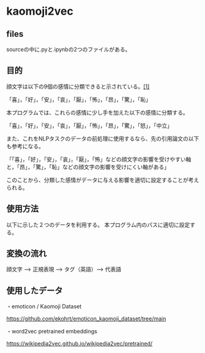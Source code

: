 # kaomoji2vec

## files
sourceの中に.pyと.ipynbの2つのファイルがある。

## 目的
顔文字は以下の9個の感情に分類できると示されている。[[1]](https://www.jstage.jst.go.jp/article/wii/4/0/4_27/_article/-char/ja/)

「喜」，「好」，「安」，「哀」，「厭」，「怖」，「昂」，「驚」，「恥」

本プログラムでは、これらの感情に少し手を加えた以下の感情に分類する。

「喜」，「好」，「安」，「哀」，「厭」，「怖」，「昂」，「驚」，「怒」，「中立」

また、これをNLPタスクのデータの前処理に使用するなら、先の引用論文の以下も参考になる。

「「喜」，「好」，「安」，「哀」，「厭」，「怖」などの顔文字の影響を受けやすい軸と，「昂」，「驚」，「恥」などの顔文字の影響を受けにくい軸がある」

このことから、分類した感情がデータに与える影響を適切に設定することが考えられる。

## 使用方法

以下に示した２つのデータを利用する。
本プログラム内のパスに適切に設定する。


## 変換の流れ
顔文字 --> 正規表現 --> タグ（英語）--> 代表語 

## 使用したデータ
・emoticon / Kaomoji Dataset

https://github.com/ekohrt/emoticon_kaomoji_dataset/tree/main


・word2vec pretrained embeddings

https://wikipedia2vec.github.io/wikipedia2vec/pretrained/






